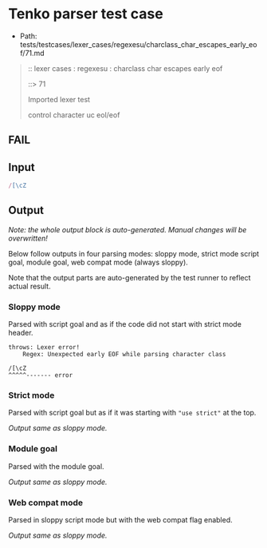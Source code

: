 # Tenko parser test case

- Path: tests/testcases/lexer_cases/regexesu/charclass_char_escapes_early_eof/71.md

> :: lexer cases : regexesu : charclass char escapes early eof
>
> ::> 71
>
> Imported lexer test
>
> control character uc eol/eof

## FAIL

## Input

`````js
/[\cZ
`````

## Output

_Note: the whole output block is auto-generated. Manual changes will be overwritten!_

Below follow outputs in four parsing modes: sloppy mode, strict mode script goal, module goal, web compat mode (always sloppy).

Note that the output parts are auto-generated by the test runner to reflect actual result.

### Sloppy mode

Parsed with script goal and as if the code did not start with strict mode header.

`````
throws: Lexer error!
    Regex: Unexpected early EOF while parsing character class

/[\cZ
^^^^^------- error
`````

### Strict mode

Parsed with script goal but as if it was starting with `"use strict"` at the top.

_Output same as sloppy mode._

### Module goal

Parsed with the module goal.

_Output same as sloppy mode._

### Web compat mode

Parsed in sloppy script mode but with the web compat flag enabled.

_Output same as sloppy mode._
